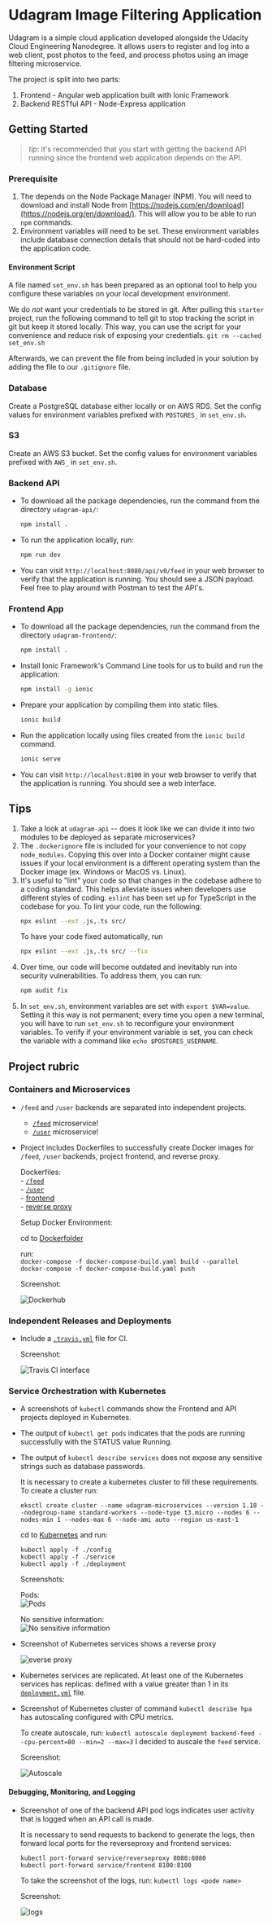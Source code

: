 # Udagram Image Filtering Application

Udagram is a simple cloud application developed alongside the Udacity Cloud Engineering Nanodegree. It allows users to register and log into a web client, post photos to the feed, and process photos using an image filtering microservice.

The project is split into two parts:
1. Frontend - Angular web application built with Ionic Framework
2. Backend RESTful API - Node-Express application

## Getting Started
> _tip_: it's recommended that you start with getting the backend API running since the frontend web application depends on the API.

### Prerequisite
1. The depends on the Node Package Manager (NPM). You will need to download and install Node from [https://nodejs.com/en/download](https://nodejs.org/en/download/). This will allow you to be able to run `npm` commands.
2. Environment variables will need to be set. These environment variables include database connection details that should not be hard-coded into the application code.
#### Environment Script
A file named `set_env.sh` has been prepared as an optional tool to help you configure these variables on your local development environment.
 
We do _not_ want your credentials to be stored in git. After pulling this `starter` project, run the following command to tell git to stop tracking the script in git but keep it stored locally. This way, you can use the script for your convenience and reduce risk of exposing your credentials.
`git rm --cached set_env.sh`

Afterwards, we can prevent the file from being included in your solution by adding the file to our `.gitignore` file.

### Database
Create a PostgreSQL database either locally or on AWS RDS. Set the config values for environment variables prefixed with `POSTGRES_` in `set_env.sh`.

### S3
Create an AWS S3 bucket. Set the config values for environment variables prefixed with `AWS_` in `set_env.sh`.

### Backend API
* To download all the package dependencies, run the command from the directory `udagram-api/`:
    ```bash
    npm install .
    ```
* To run the application locally, run:
    ```bash
    npm run dev
    ```
* You can visit `http://localhost:8080/api/v0/feed` in your web browser to verify that the application is running. You should see a JSON payload. Feel free to play around with Postman to test the API's.

### Frontend App
* To download all the package dependencies, run the command from the directory `udagram-frontend/`:
    ```bash
    npm install .
    ```
* Install Ionic Framework's Command Line tools for us to build and run the application:
    ```bash
    npm install -g ionic
    ```
* Prepare your application by compiling them into static files.
    ```bash
    ionic build
    ```
* Run the application locally using files created from the `ionic build` command.
    ```bash
    ionic serve
    ```
* You can visit `http://localhost:8100` in your web browser to verify that the application is running. You should see a web interface.

## Tips
1. Take a look at `udagram-api` -- does it look like we can divide it into two modules to be deployed as separate microservices?
2. The `.dockerignore` file is included for your convenience to not copy `node_modules`. Copying this over into a Docker container might cause issues if your local environment is a different operating system than the Docker image (ex. Windows or MacOS vs. Linux).
3. It's useful to "lint" your code so that changes in the codebase adhere to a coding standard. This helps alleviate issues when developers use different styles of coding. `eslint` has been set up for TypeScript in the codebase for you. To lint your code, run the following:
    ```bash
    npx eslint --ext .js,.ts src/
    ```
    To have your code fixed automatically, run
    ```bash
    npx eslint --ext .js,.ts src/ --fix
    ```
4. Over time, our code will become outdated and inevitably run into security vulnerabilities. To address them, you can run:
    ```bash
    npm audit fix
    ```
5. In `set_env.sh`, environment variables are set with `export $VAR=value`. Setting it this way is not permanent; every time you open a new terminal, you will have to run `set_env.sh` to reconfigure your environment variables. To verify if your environment variable is set, you can check the variable with a command like `echo $POSTGRES_USERNAME`.

## Project rubric
### Containers and Microservices
* `/feed` and `/user` backends are separated into independent projects.

   - [`/feed`](https://github.com/giovanimachado/udagram-microservices/tree/main/udagram-api-feed) microservice! <br>
   - [`/user`](https://github.com/giovanimachado/udagram-microservices/tree/main/udagram-api-user) microservice! 

* Project includes Dockerfiles to successfully create Docker images for `/feed`, `/user` backends, project frontend, and reverse proxy. 

    Dockerfiles:<br> 
      - [`/feed`](https://github.com/giovanimachado/udagram-microservices/blob/main/udagram-api-feed/Dockerfile)<br> 
      - [`/user`](https://github.com/giovanimachado/udagram-microservices/blob/main/udagram-api-user/Dockerfile)<br> 
      - [frontend](https://github.com/giovanimachado/udagram-microservices/blob/main/udagram-frontend/Dockerfile)<br>
      - [reverse proxy](https://github.com/giovanimachado/udagram-microservices/blob/main/udagram-deployment/Docker/Dockerfile)<br>
     
    Setup Docker Environment:
    
     cd to [Dockerfolder](https://github.com/giovanimachado/udagram-microservices/tree/main/udagram-deployment/Docker)
    
     run:  
      `docker-compose -f docker-compose-build.yaml build --parallel` <br>
      `docker-compose -f docker-compose-build.yaml push`
    
    Screenshot:<br>
     
     ![Dockerhub](https://github.com/giovanimachado/udagram-microservices/blob/main/screenshots/1.2-Docker-hub.PNG)
    

### Independent Releases and Deployments
* Include a [`.travis.yml`](https://github.com/giovanimachado/udagram-microservices/blob/main/.travis.yml) file for CI.

    Screenshot:<br>
     
     ![Travis CI interface](https://github.com/giovanimachado/udagram-microservices/blob/main/screenshots/2.1-Travis-CI-interface_a.PNG)

### Service Orchestration with Kubernetes
* A screenshots of `kubectl` commands show the Frontend and API projects deployed in Kubernetes.

* The output of `kubectl get pods` indicates that the pods are running successfully with the STATUS value Running.

* The output of `kubectl describe services` does not expose any sensitive strings such as database passwords.
  
  It is necessary to create a kubernetes cluster to fill these requirements. To create a cluster run:
 
  `eksctl create cluster --name udagram-microservices --version 1.18 --nodegroup-name standard-workers --node-type t3.micro --nodes 6 --nodes-min 1 --nodes-max 6 --node-ami auto --region us-east-1`
  
  cd to [Kubernetes](https://github.com/giovanimachado/udagram-microservices/tree/main/udagram-deployment/Kubernetes) and run:
  
   `kubectl apply -f ./config` <br>
   `kubectl apply -f ./service` <br>
   `kubectl apply -f ./deployment`
   
    Screenshots:<br>
     
     Pods: <br>
     ![Pods](https://github.com/giovanimachado/udagram-microservices/blob/main/screenshots/3.1.1-kubectl-get-pods.PNG)
     
     No sensitive information: <br>
     ![No sensitive information](https://github.com/giovanimachado/udagram-microservices/blob/main/screenshots/3.1.2-kubectl-describe-services_a.PNG)
     
* Screenshot of Kubernetes services shows a reverse proxy

     ![everse proxy](https://github.com/giovanimachado/udagram-microservices/blob/main/screenshots/3.2-Screenshot-shows-reverse-proxy.PNG)

* Kubernetes services are replicated. At least one of the Kubernetes services has replicas: defined with a value greater than 1 in its [`deployment.yml`](https://github.com/giovanimachado/udagram-microservices/blob/main/udagram-deployment/Kubernetes/deployment/frontend-deployment.yaml) file.

* Screenshot of Kubernetes cluster of command `kubectl describe hpa` has autoscaling configured with CPU metrics.
 
  To create autoscale, run: `kubectl autoscale deployment backend-feed --cpu-percent=80 --min=2 --max=3` I decided to auscale the `feed` service.
  
    Screenshot:<br>
     
     ![Autoscale](https://github.com/giovanimachado/udagram-microservices/blob/main/screenshots/3.3.2-kubectl-describe-hpa.PNG)  

#### Debugging, Monitoring, and Logging

* Screenshot of one of the backend API pod logs indicates user activity that is logged when an API call is made.

  It is necessary to send requests to backend to generate the logs, then forward local ports for the reverseproxy and frontend services:
  
   `kubectl port-forward service/reverseproxy 8080:8080`<br>
   `kubectl port-forward service/frontend 8100:8100`
  
  To take the screenshot of the logs, run: `kubectl logs <pode name>`

    Screenshot:<br>
     
     ![logs](https://github.com/giovanimachado/udagram-microservices/blob/main/screenshots/4.0-%20API-pod-logs_a.PNG)  
  


